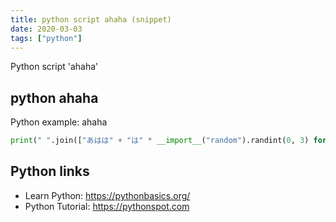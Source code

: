 ```yaml
---
title: python script ahaha (snippet)
date: 2020-03-03
tags: ["python"]
---
```

Python script 'ahaha'


## python ahaha

Python example: ahaha

```python
print(" ".join(["あはは" + "は" * __import__("random").randint(0, 3) for x in range(int(abs(__import__("random").normalvariate(0, 2)) * 10 + 1))]), "あは ぎょうざ あはは")


```

## Python links

- Learn Python: https://pythonbasics.org/
- Python Tutorial: https://pythonspot.com
